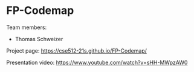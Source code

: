 
# FP-Codemap
Team members:  
* Thomas Schweizer

Project page: https://cse512-21s.github.io/FP-Codemap/

Presentation video: https://www.youtube.com/watch?v=sHH-MWpzAW0
